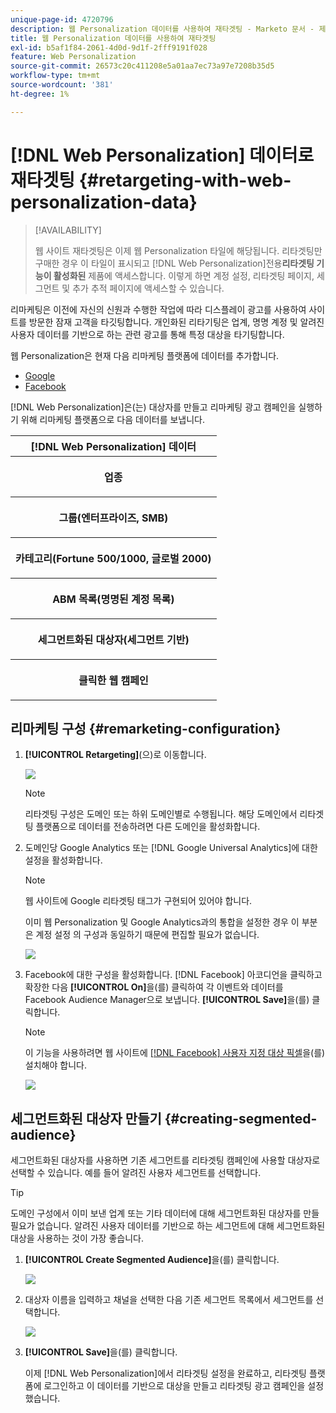 ```yaml
---
unique-page-id: 4720796
description: 웹 Personalization 데이터를 사용하여 재타겟팅 - Marketo 문서 - 제품 설명서
title: 웹 Personalization 데이터를 사용하여 재타겟팅
exl-id: b5af1f84-2061-4d0d-9d1f-2fff9191f028
feature: Web Personalization
source-git-commit: 26573c20c411208e5a01aa7ec73a97e7208b35d5
workflow-type: tm+mt
source-wordcount: '381'
ht-degree: 1%

---
```


# [!DNL Web Personalization] 데이터로 재타겟팅 {#retargeting-with-web-personalization-data}

>[!AVAILABILITY]
>
>웹 사이트 재타겟팅은 이제 웹 Personalization 타일에 해당됩니다. 리타겟팅만 구매한 경우 이 타일이 표시되고 [!DNL Web Personalization]전용&#x200B;**리타겟팅 기능이 활성화된** 제품에 액세스합니다. 이렇게 하면 계정 설정, 리타겟팅 페이지, 세그먼트 및 추가 추적 페이지에 액세스할 수 있습니다.

리마케팅은 이전에 자신의 신원과 수행한 작업에 따라 디스플레이 광고를 사용하여 사이트를 방문한 잠재 고객을 타깃팅합니다. 개인화된 리타기팅은 업계, 명명 계정 및 알려진 사용자 데이터를 기반으로 하는 관련 광고를 통해 특정 대상을 타기팅합니다.

웹 Personalization은 현재 다음 리마케팅 플랫폼에 데이터를 추가합니다.

* [Google](/help/marketo/product-docs/web-personalization/website-retargeting/personalized-remarketing-in-google.md)
* [Facebook](/help/marketo/product-docs/web-personalization/website-retargeting/personalized-remarketing-in-facebook.md)

[!DNL Web Personalization]은(는) 대상자를 만들고 리마케팅 광고 캠페인을 실행하기 위해 리마케팅 플랫폼으로 다음 데이터를 보냅니다.

<table>
 <tbody>
  <tr>
   <th colspan="1">[!DNL Web Personalization] 데이터</th>
  </tr>
  <tr>
   <th><p>업종</p></th>
  </tr>
  <tr>
   <th><p>그룹(엔터프라이즈, SMB)</p></th>
  </tr>
  <tr>
   <th><p>카테고리(Fortune 500/1000, 글로벌 2000)</p></th>
  </tr>
  <tr>
   <th><p>ABM 목록(명명된 계정 목록)</p></th>
  </tr>
  <tr>
   <th><p>세그먼트화된 대상자(세그먼트 기반)</p></th>
  </tr>
  <tr>
   <th><p>클릭한 웹 캠페인</p></th>
  </tr>
 </tbody>
</table>

## 리마케팅 구성 {#remarketing-configuration}

1. **[!UICONTROL Retargeting]**(으)로 이동합니다.

   ![](assets/one.png)

   >[!NOTE]
   >
   >리타겟팅 구성은 도메인 또는 하위 도메인별로 수행됩니다. 해당 도메인에서 리타겟팅 플랫폼으로 데이터를 전송하려면 다른 도메인을 활성화합니다.

1. 도메인당 Google Analytics 또는 [!DNL Google Universal Analytics]에 대한 설정을 활성화합니다.

   >[!NOTE]
   >
   >웹 사이트에 Google 리타겟팅 태그가 구현되어 있어야 합니다.
   >
   >이미 웹 Personalization 및 Google Analytics과의 통합을 설정한 경우 이 부분은 계정 설정 의 구성과 동일하기 때문에 편집할 필요가 없습니다.

   ![](assets/two.png)

1. Facebook에 대한 구성을 활성화합니다. [!DNL Facebook] 아코디언을 클릭하고 확장한 다음 **[!UICONTROL On]**&#x200B;을(를) 클릭하여 각 이벤트와 데이터를 Facebook Audience Manager으로 보냅니다. **[!UICONTROL Save]**&#x200B;을(를) 클릭합니다.

   >[!NOTE]
   >
   >이 기능을 사용하려면 웹 사이트에 [[!DNL Facebook] 사용자 지정 대상 픽셀](https://developers.facebook.com/docs/ads-for-websites/website-custom-audiences/getting-started#install-the-pixel)을(를) 설치해야 합니다.

   ![](assets/three.png)

## 세그먼트화된 대상자 만들기 {#creating-segmented-audience}

세그먼트화된 대상자를 사용하면 기존 세그먼트를 리타겟팅 캠페인에 사용할 대상자로 선택할 수 있습니다. 예를 들어 알려진 사용자 세그먼트를 선택합니다.

>[!TIP]
>
>도메인 구성에서 이미 보낸 업계 또는 기타 데이터에 대해 세그먼트화된 대상자를 만들 필요가 없습니다. 알려진 사용자 데이터를 기반으로 하는 세그먼트에 대해 세그먼트화된 대상을 사용하는 것이 가장 좋습니다.

1. **[!UICONTROL Create Segmented Audience]**&#x200B;을(를) 클릭합니다.

   ![](assets/image2015-1-15-16-3a36-3a38.png)

1. 대상자 이름을 입력하고 채널을 선택한 다음 기존 세그먼트 목록에서 세그먼트를 선택합니다.

   ![](assets/image2015-1-15-16-3a40-3a17.png)

1. **[!UICONTROL Save]**&#x200B;을(를) 클릭합니다.

   이제 [!DNL Web Personalization]에서 리타겟팅 설정을 완료하고, 리타겟팅 플랫폼에 로그인하고 이 데이터를 기반으로 대상을 만들고 리타겟팅 광고 캠페인을 설정했습니다.
